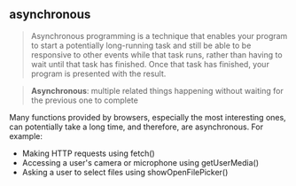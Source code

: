 ## asynchronous
> Asynchronous programming is a technique that enables your program to start a potentially long-running task and still be able to be responsive to other events while that task runs, rather than having to wait until that task has finished. Once that task has finished, 
your program is presented with the result.

> **Asynchronous**: multiple related things happening without waiting for the previous one to complete

Many functions provided by browsers, especially the most interesting ones, can potentially take a long time, and therefore, are asynchronous. For example:

- Making HTTP requests using fetch()
- Accessing a user's camera or microphone using getUserMedia()
- Asking a user to select files using showOpenFilePicker()

